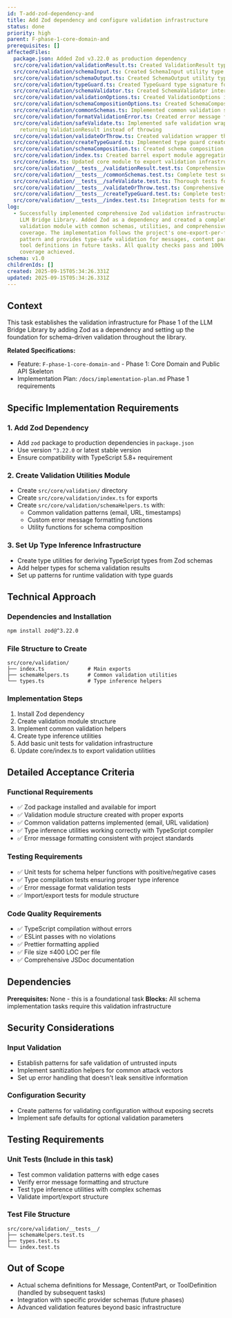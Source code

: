 ```yaml
---
id: T-add-zod-dependency-and
title: Add Zod dependency and configure validation infrastructure
status: done
priority: high
parent: F-phase-1-core-domain-and
prerequisites: []
affectedFiles:
  package.json: Added Zod v3.22.0 as production dependency
  src/core/validation/validationResult.ts: Created ValidationResult type for standardized validation responses
  src/core/validation/schemaInput.ts: Created SchemaInput utility type for extracting Zod input types
  src/core/validation/schemaOutput.ts: Created SchemaOutput utility type for extracting Zod output types
  src/core/validation/typeGuard.ts: Created TypeGuard type signature for runtime type checking
  src/core/validation/schemaValidator.ts: Created SchemaValidator interface for consistent validation patterns
  src/core/validation/validationOptions.ts: Created ValidationOptions interface for customizable validation behavior
  src/core/validation/schemaCompositionOptions.ts: Created SchemaCompositionOptions interface for schema merging configuration
  src/core/validation/commonSchemas.ts: Implemented common validation schemas for email, URL, and timestamps
  src/core/validation/formatValidationError.ts: Created error message formatter with context and field information
  src/core/validation/safeValidate.ts: Implemented safe validation wrapper
    returning ValidationResult instead of throwing
  src/core/validation/validateOrThrow.ts: Created validation wrapper that throws ValidationError on failure
  src/core/validation/createTypeGuard.ts: Implemented type guard creator utility for runtime type checking
  src/core/validation/schemaComposition.ts: Created schema composition utilities for merging and transforming schemas
  src/core/validation/index.ts: Created barrel export module aggregating all validation functionality
  src/core/index.ts: Updated core module to export validation infrastructure
  src/core/validation/__tests__/validationResult.test.ts: Comprehensive tests for ValidationResult type and type discrimination
  src/core/validation/__tests__/commonSchemas.test.ts: Complete test suite for email, URL, and timestamp validation schemas
  src/core/validation/__tests__/safeValidate.test.ts: Thorough tests for safe validation utility with various scenarios
  src/core/validation/__tests__/validateOrThrow.test.ts: Comprehensive tests for throwing validation utility and error handling
  src/core/validation/__tests__/createTypeGuard.test.ts: Complete tests for type guard creation and runtime type checking
  src/core/validation/__tests__/index.test.ts: Integration tests for module exports and API surface validation
log:
  - Successfully implemented comprehensive Zod validation infrastructure for the
    LLM Bridge Library. Added Zod as a dependency and created a complete
    validation module with common schemas, utilities, and comprehensive test
    coverage. The implementation follows the project's one-export-per-file
    pattern and provides type-safe validation for messages, content parts, and
    tool definitions in future tasks. All quality checks pass and 100% test
    coverage achieved.
schema: v1.0
childrenIds: []
created: 2025-09-15T05:34:26.331Z
updated: 2025-09-15T05:34:26.331Z
---
```


## Context

This task establishes the validation infrastructure for Phase 1 of the LLM Bridge Library by adding Zod as a dependency and setting up the foundation for schema-driven validation throughout the library.

**Related Specifications:**

- Feature: `F-phase-1-core-domain-and` - Phase 1: Core Domain and Public API Skeleton
- Implementation Plan: `/docs/implementation-plan.md` Phase 1 requirements

## Specific Implementation Requirements

### 1. Add Zod Dependency

- Add `zod` package to production dependencies in `package.json`
- Use version `^3.22.0` or latest stable version
- Ensure compatibility with TypeScript 5.8+ requirement

### 2. Create Validation Utilities Module

- Create `src/core/validation/` directory
- Create `src/core/validation/index.ts` for exports
- Create `src/core/validation/schemaHelpers.ts` with:
  - Common validation patterns (email, URL, timestamps)
  - Custom error message formatting functions
  - Utility functions for schema composition

### 3. Set Up Type Inference Infrastructure

- Create type utilities for deriving TypeScript types from Zod schemas
- Add helper types for schema validation results
- Set up patterns for runtime validation with type guards

## Technical Approach

### Dependencies and Installation

```bash
npm install zod@^3.22.0
```

### File Structure to Create

```
src/core/validation/
├── index.ts              # Main exports
├── schemaHelpers.ts      # Common validation utilities
└── types.ts              # Type inference helpers
```

### Implementation Steps

1. Install Zod dependency
2. Create validation module structure
3. Implement common validation helpers
4. Create type inference utilities
5. Add basic unit tests for validation infrastructure
6. Update core/index.ts to export validation utilities

## Detailed Acceptance Criteria

### Functional Requirements

- ✅ Zod package installed and available for import
- ✅ Validation module structure created with proper exports
- ✅ Common validation patterns implemented (email, URL validation)
- ✅ Type inference utilities working correctly with TypeScript compiler
- ✅ Error message formatting consistent with project standards

### Testing Requirements

- ✅ Unit tests for schema helper functions with positive/negative cases
- ✅ Type compilation tests ensuring proper type inference
- ✅ Error message format validation tests
- ✅ Import/export tests for module structure

### Code Quality Requirements

- ✅ TypeScript compilation without errors
- ✅ ESLint passes with no violations
- ✅ Prettier formatting applied
- ✅ File size ≤400 LOC per file
- ✅ Comprehensive JSDoc documentation

## Dependencies

**Prerequisites:** None - this is a foundational task
**Blocks:** All schema implementation tasks require this validation infrastructure

## Security Considerations

### Input Validation

- Establish patterns for safe validation of untrusted inputs
- Implement sanitization helpers for common attack vectors
- Set up error handling that doesn't leak sensitive information

### Configuration Security

- Create patterns for validating configuration without exposing secrets
- Implement safe defaults for optional validation parameters

## Testing Requirements

### Unit Tests (Include in this task)

- Test common validation patterns with edge cases
- Verify error message formatting and structure
- Test type inference utilities with complex schemas
- Validate import/export structure

### Test File Structure

```
src/core/validation/__tests__/
├── schemaHelpers.test.ts
├── types.test.ts
└── index.test.ts
```

## Out of Scope

- Actual schema definitions for Message, ContentPart, or ToolDefinition (handled by subsequent tasks)
- Integration with specific provider schemas (future phases)
- Advanced validation features beyond basic infrastructure
